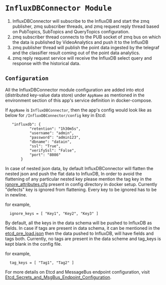 # `InfluxDBConnector Module`

1. InfluxDBConnector will subscribe to the InfluxDB and start the zmq
   publisher, zmq subscriber threads, and zmq request reply thread
   based on PubTopics, SubTopics and QueryTopics configuration.
2. zmq subscriber thread connects to the PUB socket of zmq bus on which
   the data is published by VideoAnalytics and push it to the InfluxDB
3. zmq publisher thread will publish the point data ingested by the telegraf
   and the classifier result coming out of the point data analytics.
4. zmq reply request service will receive the InfluxDB select query and
   response with the historical data.

## `Configuration`

All the InfluxDBConnector module configuration are added into etcd (distributed
key-value data store) under `AppName` as mentioned in the
environment section of this app's service definition in docker-compose.

If `AppName` is `InfluxDBConnector`, then the app's config would look like as below
 for `/InfluxDBConnector/config` key in Etcd:
 ```
    "influxdb": {
            "retention": "1h30m5s",
            "username": "admin",
            "password": "admin123",
            "dbname": "datain",
            "ssl": "True",
            "verifySsl": "False",
            "port": "8086"
        }
 ```

In case of nested json data, by default InfluxDBConnector will flatten the nested json and push
the flat data to InfluxDB, In order to avoid the flattening of any particular nested key please mention the
tag key in the [ignore_attributes.cfg](../build/config/ignore_attributes.cfg) present in config directory
in docker setup. Currently "defects" key is ignored from flattening. Every key to be ignored has to be in newline.

 for example,
 ```
   ignore_keys = [ "Key1", "Key2", "Key3" ]
 ```
By default, all the keys in the data schema will be pushed to InfluxDB as fields. In case if tags are present in data schema,
it can be mentioned in the [etcd_pre_load.json](../build/provision/config/etcd_pre_load.json) then the data pushed to InfluxDB, will have fields and tags both.
Currently, no tags are present in the data scheme and tag_keys is kept blank in the config file.

for example,
```
  tag_keys = [ "Tag1", "Tag2" ]
```

For more details on Etcd and MessageBus endpoint configuration, visit [Etcd_Secrets_and_MsgBus_Endpoint_Configuration](../Etcd_Secrets_and_MsgBus_Endpoint_Configuration.md).
